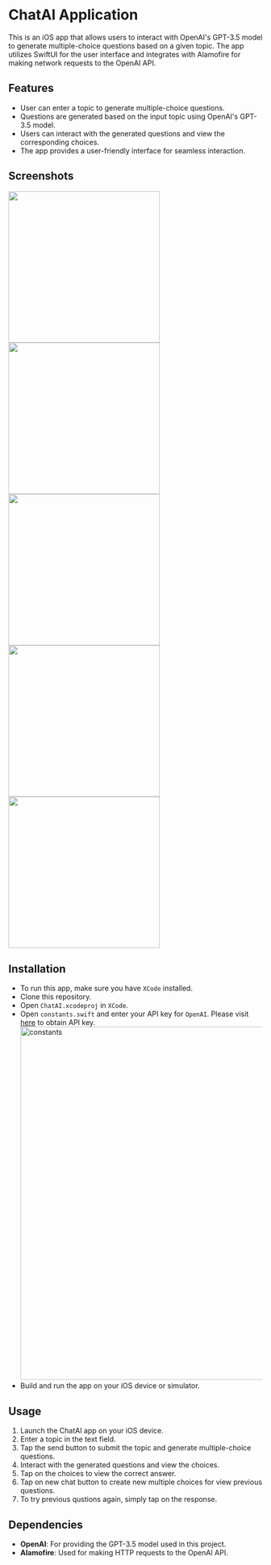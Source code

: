 # ChatAI Application

This is an iOS app that allows users to interact with OpenAI's GPT-3.5 model to generate multiple-choice questions based on a given topic. The app utilizes SwiftUI for the user interface and integrates with Alamofire for making network requests to the OpenAI API.

## Features

- User can enter a topic to generate multiple-choice questions.
- Questions are generated based on the input topic using OpenAI's GPT-3.5 model.
- Users can interact with the generated questions and view the corresponding choices.
- The app provides a user-friendly interface for seamless interaction.

## Screenshots

<img src="https://github.com/kakzw/PasswordManager/assets/167830553/7079dc18-89a0-40c6-872c-71cf22208650" width="300">
<img src="https://github.com/kakzw/PasswordManager/assets/167830553/e658cecb-2489-4dd0-bc66-2a65b2d90a02" width="300">
<img src="https://github.com/kakzw/PasswordManager/assets/167830553/0e023b71-d0a7-45b2-8b5b-349cbd6aea82" width="300">
<img src="https://github.com/kakzw/PasswordManager/assets/167830553/0755ccd2-f406-45e3-852b-19da6a31d8ca" width="300">
<img src="https://github.com/kakzw/PasswordManager/assets/167830553/43edafb6-0544-426a-b50e-3fb9346f3d94" width="300">

## Installation

- To run this app, make sure you have `XCode` installed.
- Clone this repository.
- Open `ChatAI.xcodeproj` in `XCode`.
- Open `constants.swift` and enter your API key for `OpenAI`. Please visit <a href="https://openai.com/blog/openai-api">here</a> to obtain API key.
  <img width="700" alt="constants" src="https://github.com/kakzw/PasswordManager/assets/167830553/71881f4b-a8d1-4e88-8514-ca1a4fbaed2c">
- Build and run the app on your iOS device or simulator.

## Usage

1. Launch the ChatAI app on your iOS device.
2. Enter a topic in the text field.
3. Tap the send button to submit the topic and generate multiple-choice questions.
4. Interact with the generated questions and view the choices.
5. Tap on the choices to view the correct answer.
6. Tap on new chat button to create new multiple choices for view previous questions.
7. To try previous qustions again, simply tap on the response.

## Dependencies

- **OpenAI**: For providing the GPT-3.5 model used in this project.
- **Alamofire**: Used for making HTTP requests to the OpenAI API.
